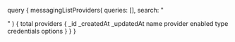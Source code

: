 query {
    messagingListProviders(
        queries: [],
        search: "<SEARCH>"
    ) {
        total
        providers {
            _id
            _createdAt
            _updatedAt
            name
            provider
            enabled
            type
            credentials
            options
        }
    }
}
